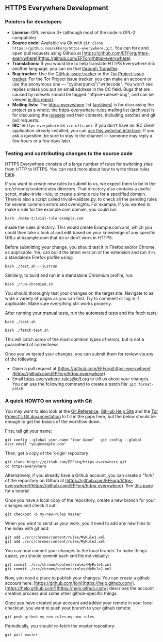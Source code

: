 ## HTTPS Everywhere Development

### Pointers for developers

*   **License:** GPL version 3+ (although most of the code is GPL-2 compatible)
*   **Source code:** Available via Git with `git clone
    https://github.com/EFForg/https-everywhere.git`. You can fork and open pull
    requests using Github at
    [https://github.com/EFForg/https-everywhere](https://github.com/EFForg/https-everywhere).
*   **Translations:** If you would like to help translate HTTPS Everywhere into
    another language, you can do that [through
    Transifex](https://www.transifex.com/otf/torproject/).
*   **Bug tracker:** Use the [GitHub issue
    tracker](https://github.com/EFForg/https-everywhere/issues/) or the [Tor
    Project issue tracker](https://trac.torproject.org/projects/tor/report/19).
    For the Tor Project issue tracker, you can make an account or use the
    anonymous one — "cypherpunks"/"writecode". You won't see replies unless you
    put an email address in the CC field. Bugs that are caused by rulesets
    should be tagged "httpse-ruleset-bug", and can be viewed [in this
    report](https://trac.torproject.org/projects/tor/report/48).
*   **Mailing lists:** The
    [https-everywhere](https://lists.eff.org/mailman/listinfo/https-everywhere)
    list ([archives](https://lists.eff.org/pipermail/https-everywhere/)) is for
    discussing the project as a whole; the
    [https-everywhere-rules](https://lists.eff.org/mailman/listinfo/https-everywhere-rules)
    mailing list
    ([archives](https://lists.eff.org/pipermail/https-everywhere-rules)) is for
    discussing the [rulesets](https://www.eff.org/https-everywhere/rulesets)
    and their contents, including patches and git pull requests.
*   **IRC:** `#https-everywhere` on `irc.oftc.net`; if you don't have an IRC
    client application already installed, you can [use this webchat
    interface](https://webchat.oftc.net/?channels=#https-everywhere). If you
    ask a question, be sure to stay in the channel — someone may reply a few
    hours or a few days later.

### Testing and contributing changes to the source code

HTTPS Everywhere consists of a large number of rules for switching sites from
HTTP to HTTPS. You can read more about how to write these rules
[here](https://www.eff.org/https-everywhere/rulesets).

If you want to create new rules to submit to us, we expect them to be in the
src/chrome/content/rules directory. That directory also contains a useful
script, make-trivial-rule, to create a simple rule for a specified domain.
There is also a script called trivial-validate.py, to check all the pending
rules for several common errors and oversights. For example, if you wanted to
make a rule for the example.com domain, you could run

    bash ./make-trivial-rule example.com

inside the rules directory. This would create Example.com.xml, which you could
then take a look at and edit based on your knowledge of any specific URLs at
example.com that do or don't work in HTTPS.

Before submitting your change, you should test it in Firefox and/or Chrome, as
applicable. You can build the latest version of the extension and run it in a
standalone Firefox profile using:

    bash ./test.sh --justrun

Similarly, to build and run in a standalone Chromium profile, run:

    bash ./run-chromium.sh

You should thoroughly test your changes on the target site: Navigate to as wide
a variety of pages as you can find. Try to comment or log in if applicable.
Make sure everything still works properly.

After running your manual tests, run the automated tests and the fetch tests:

    bash ./test.sh

    bash ./fetch-test.sh

This will catch some of the most common types of errors, but is not a
guaranteed of correctness.

Once you've tested your changes, you can submit them for review via any of the
following:

*   Open a pull request at
  [https://github.com/EFForg/https-everywhere](https://github.com/EFForg/https-everywhere).
*   Email https-everywhere-rules@eff.org to tell us about your changes. You can
  use the following command to create a patch file: `git format-patch`

### A quick HOWTO on working with Git

You may want to also look at the [Git Reference](http://gitref.org/), [GitHub
Help Site](https://help.github.com/) and the [Tor Project's Git
documentation](https://gitweb.torproject.org/githax.git/tree/doc/Howto.txt) to
fill in the gaps here, but the below should be enough to get the basics of the
workflow down.

First, tell git your name:

    git config --global user.name "Your Name"   git config --global user.email "you@example.com"

Then, get a copy of the 'origin' repository:

    git clone https://github.com/EFForg/https-everywhere.git
    cd https-everywhere

Alternatively, if you already have a Github account, you can create a "fork" of
the repository on Github at
[https://github.com/EFForg/https-everywhere](https://github.com/EFForg/https-everywhere).
See [this page](https://help.github.com/articles/fork-a-repo) for a tutorial.

Once you have a local copy of the repository, create a new branch for your
changes and check it out:

    git checkout -b my-new-rules master

When you want to send us your work, you'll need to add any new files to the
index with git add:

    git add ./src/chrome/content/rules/MyRule1.xml
    git add ./src/chrome/content/rules/MyRule2.xml

You can now commit your changes to the local branch. To make things easier, you
should commit each xml file individually:

    git commit ./src/chrome/content/rules/MyRule1.xml
    git commit ./src/chrome/content/rules/MyRule2.xml

Now, you need a place to publish your changes. You can create a github account
here: [https://github.com/join](https://help.github.com/).
[https://help.github.com/](https://help.github.com/) describes the account
creation process and some other github-specific things.

Once you have created your account and added your remote in your local
checkout, you want to push your branch to your github remote:

    git push github my-new-rules:my-new-rules

Periodically, you should re-fetch the master repository:

    git pull master

